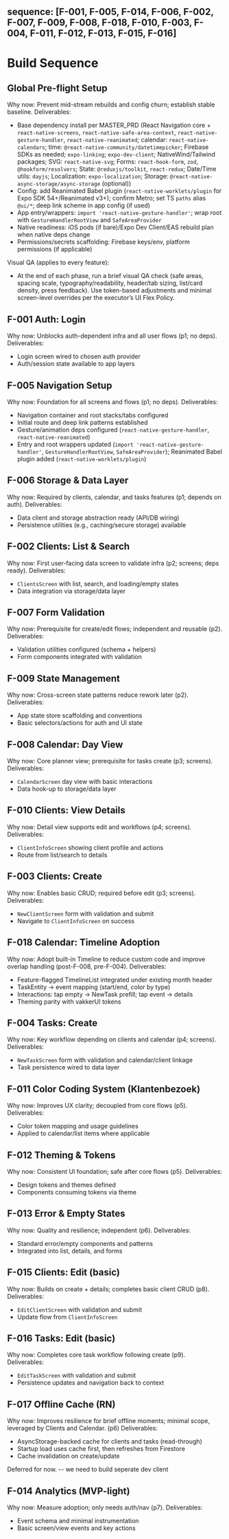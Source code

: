sequence: [F-001, F-005, F-014, F-006, F-002, F-007, F-009, F-008, F-018, F-010, F-003, F-004, F-011, F-012, F-013, F-015, F-016]
---

# Build Sequence

## Global Pre-flight Setup
Why now: Prevent mid-stream rebuilds and config churn; establish stable baseline.
Deliverables:
- Base dependency install per MASTER_PRD (React Navigation core + `react-native-screens`, `react-native-safe-area-context`, `react-native-gesture-handler`, `react-native-reanimated`; calendar: `react-native-calendars`; time: `@react-native-community/datetimepicker`; Firebase SDKs as needed; `expo-linking`; `expo-dev-client`; NativeWind/Tailwind packages; SVG: `react-native-svg`; Forms: `react-hook-form`, `zod`, `@hookform/resolvers`; State: `@reduxjs/toolkit`, `react-redux`; Date/Time utils: `dayjs`; Localization: `expo-localization`; Storage: `@react-native-async-storage/async-storage` (optional))
- Config: add Reanimated Babel plugin (`react-native-worklets/plugin` for Expo SDK 54+/Reanimated v3+); confirm Metro; set TS `paths` alias `@ui/*`; deep link scheme in app config (if used)
- App entry/wrappers: `import 'react-native-gesture-handler'`; wrap root with `GestureHandlerRootView` and `SafeAreaProvider`
- Native readiness: iOS pods (if bare)/Expo Dev Client/EAS rebuild plan when native deps change
- Permissions/secrets scaffolding: Firebase keys/env, platform permissions (if applicable)

Visual QA (applies to every feature):
- At the end of each phase, run a brief visual QA check (safe areas, spacing scale, typography/readability, header/tab sizing, list/card density, press feedback). Use token-based adjustments and minimal screen-level overrides per the executor’s UI Flex Policy.

## F-001 Auth: Login
Why now: Unblocks auth-dependent infra and all user flows (p1; no deps).
Deliverables:
- Login screen wired to chosen auth provider
- Auth/session state available to app layers

## F-005 Navigation Setup
Why now: Foundation for all screens and flows (p1; no deps).
Deliverables:
- Navigation container and root stacks/tabs configured
- Initial route and deep link patterns established
- Gesture/animation deps configured (`react-native-gesture-handler`, `react-native-reanimated`)
- Entry and root wrappers updated (`import 'react-native-gesture-handler'`, `GestureHandlerRootView`, `SafeAreaProvider`); Reanimated Babel plugin added (`react-native-worklets/plugin`)


## F-006 Storage & Data Layer
Why now: Required by clients, calendar, and tasks features (p1; depends on auth).
Deliverables:
- Data client and storage abstraction ready (API/DB wiring)
- Persistence utilities (e.g., caching/secure storage) available

## F-002 Clients: List & Search
Why now: First user-facing data screen to validate infra (p2; screens; deps ready).
Deliverables:
- `ClientsScreen` with list, search, and loading/empty states
- Data integration via storage/data layer

## F-007 Form Validation
Why now: Prerequisite for create/edit flows; independent and reusable (p2).
Deliverables:
- Validation utilities configured (schema + helpers)
- Form components integrated with validation

## F-009 State Management
Why now: Cross-screen state patterns reduce rework later (p2).
Deliverables:
- App state store scaffolding and conventions
- Basic selectors/actions for auth and UI state

## F-008 Calendar: Day View
Why now: Core planner view; prerequisite for tasks create (p3; screens).
Deliverables:
- `CalendarScreen` day view with basic interactions
- Data hook-up to storage/data layer

## F-010 Clients: View Details
Why now: Detail view supports edit and workflows (p4; screens).
Deliverables:
- `ClientInfoScreen` showing client profile and actions
- Route from list/search to details

## F-003 Clients: Create
Why now: Enables basic CRUD; required before edit (p3; screens).
Deliverables:
- `NewClientScreen` form with validation and submit
- Navigate to `ClientInfoScreen` on success

## F-018 Calendar: Timeline Adoption
Why now: Adopt built-in Timeline to reduce custom code and improve overlap handling (post-F-008, pre-F-004).
Deliverables:
- Feature-flagged TimelineList integrated under existing month header
- TaskEntity → event mapping (start/end, color by type)
- Interactions: tap empty → NewTask prefill; tap event → details
- Theming parity with vakkerUI tokens

## F-004 Tasks: Create
Why now: Key workflow depending on clients and calendar (p4; screens).
Deliverables:
- `NewTaskScreen` form with validation and calendar/client linkage
- Task persistence wired to data layer

## F-011 Color Coding System (Klantenbezoek)
Why now: Improves UX clarity; decoupled from core flows (p5).
Deliverables:
- Color token mapping and usage guidelines
- Applied to calendar/list items where applicable

## F-012 Theming & Tokens
Why now: Consistent UI foundation; safe after core flows (p5).
Deliverables:
- Design tokens and themes defined
- Components consuming tokens via theme

## F-013 Error & Empty States
Why now: Quality and resilience; independent (p6).
Deliverables:
- Standard error/empty components and patterns
- Integrated into list, details, and forms

## F-015 Clients: Edit (basic)
Why now: Builds on create + details; completes basic client CRUD (p8).
Deliverables:
- `EditClientScreen` with validation and submit
- Update flow from `ClientInfoScreen`

## F-016 Tasks: Edit (basic)
Why now: Completes core task workflow following create (p9).
Deliverables:
- `EditTaskScreen` with validation and submit
- Persistence updates and navigation back to context


## F-017 Offline Cache (RN)
Why now: Improves resilience for brief offline moments; minimal scope, leveraged by Clients and Calendar. (p6)
Deliverables:
- AsyncStorage-backed cache for clients and tasks (read-through)
- Startup load uses cache first, then refreshes from Firestore
- Cache invalidation on create/update



Deferred for now. -- we need to build seperate dev client 

## F-014 Analytics (MVP-light)
Why now: Measure adoption; only needs auth/nav (p7).
Deliverables:
- Event schema and minimal instrumentation
- Basic screen/view events and key actions

